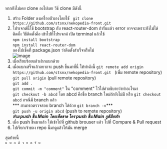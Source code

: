 หากยังไม่เคย clone ลงไปเลย วิธ๊ clone มีดังนี้
1. สร้าง Folder ลงเครื่องตัวเองโดยใชั
  ``` git clone https://github.com/stsnx/nekopedia-front.git```
2. โปรเจกต์นี้ใช้ bootstrap กับ react-router-dom ถ้ารันแล้ว error อาจจะเพราะยังไม่ได้ติดตั้ง วิธีติดตั้งคือ 
  เข้าไปที่โปรเจกต์ เปิด terminal แล้วใช้<br />
  ```npm install bootstrap```<br />
  ```npm install react-router-dom ```<br />
 ลองไปเช็คที่ package.json ว่าติดตั้งสำเร็จหรือไม่ <br />
  ![image](https://user-images.githubusercontent.com/69145525/141767920-c90882eb-7b99-47aa-a48d-0ab16fa03413.png)
3. เมื่อเรียบร้อยแล้วฝากแบกด้วย
4. เมื่อแบกเสร็จแล้วอยากจะ push ขึ้นมาที่นี่ ให้ทำดังนี้ 
  ```git remote add origin https://github.com/stsnx/nekopedia-front.git ``` (เพื่ม remote repository)<br />
  ```git pull origin``` (pull remote repository)<br />
  ```git add .``` <br />
  ```git commit -m "comment"``` ใน "comment" ไว้ใส่คำอธิบายว่าทำอะไรมา<br />
  ```git checkout -b abcd``` โดย abcd คือชื่อ branch ใหม่ถ้ายังไม่มี หรือ  ```git checkout abcd``` กรณีมี branch แล้ว<br />
  *** สามารถตรวจสอบ branch ได้ด้วย ```git branch -v```***<br />
  ```git push -u origin abcd``` (push to remote repository)<br />
  ***ห้าม push ขี้น Main โดยเด็ดขาด ใคร push ขี้น Main กูตีมือหัก***<br />
 5. เมื่อ push ขี้นมาแล้ว ให้เข้าไปที่ github brouser แล้ว ไปที่ Compare & Pull request <br />
 6. ไปเรียกเจ้าของ repo นี้มาดูแล้วให้มัน merge <br />
 
 สุดท้ายนี้ <br />
 ```แ บ ก ด้ ว ย ค รั บ```
